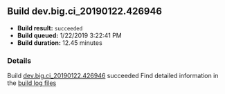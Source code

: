 ## Build dev.big.ci_20190122.426946
- **Build result:** `succeeded`
- **Build queued:** 1/22/2019 3:22:41 PM
- **Build duration:** 12.45 minutes
### Details
Build [dev.big.ci_20190122.426946](https://winappstudio.visualstudio.com/web/build.aspx?pcguid=a4ef43be-68ce-4195-a619-079b4d9834c2&builduri=vstfs%3a%2f%2f%2fBuild%2fBuild%2f26946) succeeded
Find detailed information in the [build log files](https://uwpctdiags.blob.core.windows.net/buildlogs/dev.big.ci_20190122.426946_logs.zip)

